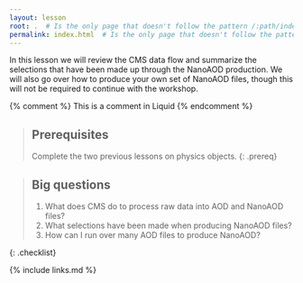 ```yaml
---
layout: lesson
root: .  # Is the only page that doesn't follow the pattern /:path/index.html
permalink: index.html  # Is the only page that doesn't follow the pattern /:path/index.html
---
```


In this lesson we will review the CMS data flow and summarize the selections that have been
made up through the NanoAOD production. We will also go over how to produce your own set
of NanoAOD files, though this will not be required to continue with the workshop. 

<!-- this is an html comment -->

{% comment %} This is a comment in Liquid {% endcomment %}

> ## Prerequisites
>
> Complete the two previous lessons on physics objects.
{: .prereq}

> ## Big questions
> 
> 1. What does CMS do to process raw data into AOD and NanoAOD files?
> 2. What selections have been made when producing NanoAOD files?
> 3. How can I run over many AOD files to produce NanoAOD?
>
{: .checklist}

{% include links.md %}
